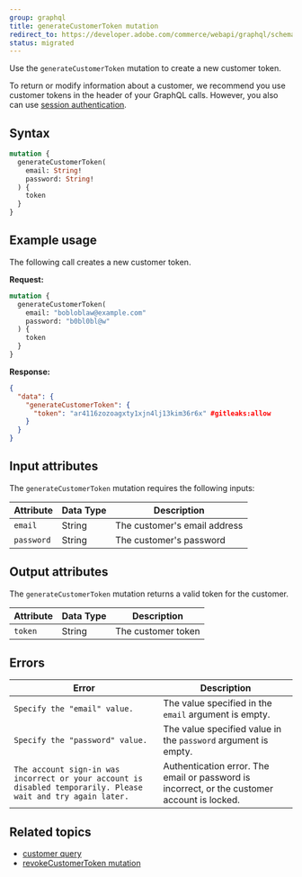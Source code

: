 ```yaml
---
group: graphql
title: generateCustomerToken mutation
redirect_to: https://developer.adobe.com/commerce/webapi/graphql/schema/customer/mutations/generate-token/
status: migrated
---
```


Use the `generateCustomerToken` mutation to create a new customer token.

To return or modify information about a customer, we recommend you use customer tokens in the header of your GraphQL calls. However, you also can use [session authentication](https://developer.adobe.com/commerce/webapi/get-started/authentication/gs-authentication-session).

## Syntax

```graphql
mutation {
  generateCustomerToken(
    email: String!
    password: String!
  ) {
    token
  }
}
```

## Example usage

The following call creates a new customer token.

**Request:**

```graphql
mutation {
  generateCustomerToken(
    email: "bobloblaw@example.com"
    password: "b0bl0bl@w"
  ) {
    token
  }
}
```

**Response:**

```json
{
  "data": {
    "generateCustomerToken": {
      "token": "ar4116zozoagxty1xjn4lj13kim36r6x" #gitleaks:allow
    }
  }
}
```

## Input attributes

The `generateCustomerToken` mutation requires the following inputs:

Attribute |  Data Type | Description
--- | --- | ---
`email` | String | The customer's email address
`password` | String | The customer's password

## Output attributes

The `generateCustomerToken` mutation returns a valid token for the customer.

Attribute |  Data Type | Description
--- | --- | ---
`token` | String | The customer token

## Errors

Error | Description
--- | ---
`Specify the "email" value.` | The value specified in the `email` argument is empty.
`Specify the "password" value.` | The value specified value in the `password` argument is empty.
`The account sign-in was incorrect or your account is disabled temporarily. Please wait and try again later.` | Authentication error. The email or password is incorrect, or the customer account is locked.

## Related topics

*  [customer query]({{page.baseurl}}/graphql/queries/customer.html)
*  [revokeCustomerToken mutation]({{page.baseurl}}/graphql/mutations/revoke-customer-token.html)
